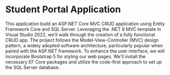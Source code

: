 # Student Portal Application
 This application build an ASP.NET Core MVC CRUD application using Entity Framework Core and SQL Server. Leveraging the .NET 8 MVC template in Visual Studio 2022, we'll walk through the creation of a fully functional CRUD app.  The project follows the Model-View-Controller (MVC) design pattern, a widely adopted software architecture, particularly popular when paired with the ASP.NET framework.  To enhance the user interface, we will incorporate Bootstrap 5 for styling our web pages. We'll install the necessary EF Core packages and utilize the code-first approach to set up the SQL Server database.
